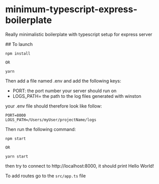 # minimum-typescript-express-boilerplate

Really minimalistic boilerplate with typescript setup for express server

## To launch

```
npm install

OR

yarn
```

Then add a file named .env and add the following keys:

- PORT: the port number your server should run on
- LOGS_PATH= the path to the log files generated with winston

your .env file should therefore look like follow:

```
PORT=8000
LOGS_PATH=/Users/myUser/projectName/logs
```

Then run the following command:

```
npm start

OR

yarn start
```

then try to connect to http://localhost:8000, it should print Hello World!

To add routes go to the `src/app.ts` file
